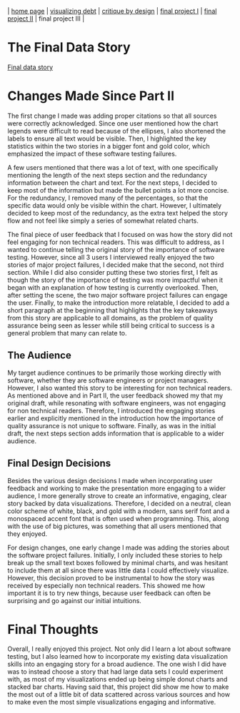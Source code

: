 | [home page](README.md) | [visualizing debt](visualizing-government-debt) | [critique by design](critique-by-design) | [final project I](final-project-part-one) | [final project II](final-project-part-two) | final project III |

# The Final Data Story
[Final data story](https://carnegiemellon.shorthandstories.com/c7d0a194-21f9-4cf8-a40d-0eb489e14d6c/)

# Changes Made Since Part II

The first change I made was adding proper citations so that all sources were correctly acknowledged. Since one user mentioned how the chart legends were difficult to read because of the ellipses, I also shortened the labels to ensure all text would be visible. Then, I highlighted the key statistics within the two stories in a bigger font and gold color, which emphasized the impact of these software testing failures. 

A few users mentioned that there was a lot of text, with one specifically mentioning the length of the next steps section and the redundancy information between the chart and text. For the next steps, I decided to keep most of the information but made the bullet points a lot more concise. For the redundancy, I removed many of the percentages, so that the specific data would only be visible within the chart. However, I ultimately decided to keep most of the redundancy, as the extra text helped the story flow and not feel like simply a series of somewhat related charts. 

The final piece of user feedback that I focused on was how the story did not feel engaging for non technical readers. This was difficult to address, as I wanted to continue telling the original story of the importance of software testing. However, since all 3 users I interviewed really enjoyed the two stories of major project failures, I decided make that the second, not third section. While I did also consider putting these two stories first, I felt as though the story of the importance of testing was more impactful when it began with an explanation of how testing is currently overlooked. Then, after setting the scene, the two major software project failures can engage the user. Finally, to make the introduction more relatable, I decided to add a short paragraph at the beginning that highlights that the key takeaways from this story are applicable to all domains, as the problem of quality assurance being seen as lesser while still being critical to success is a general problem that many can relate to. 


## The Audience
My target audience continues to be primarily those working directly with software, whether they are software engineers or project managers. However, I also wanted this story to be interesting for non technical readers. As mentioned above and in Part II, the user feedback showed my that my original draft, while resonating with software engineers, was not engaging for non technical readers. Therefore, I introduced the engaging stories earlier and explicitly mentioned in the introduction how the importance of quality assurance is not unique to software. Finally, as was in the initial draft, the next steps section adds information that is applicable to a wider audience.


## Final Design Decisions
Besides the various design decisions I made when incorporating user feedback and working to make the presentation more engaging to a wider audience, I more generally strove to create an informative, engaging, clear story backed by data visualizations. Therefore, I decided on a neutral, clean color scheme of white, black, and gold with a modern, sans serif font and a monospaced accent font that is often used when programming. This, along with the use of big pictures, was something that all users mentioned that they enjoyed. 

For design changes, one early change I made was adding the stories about the software project failures. Initially, I only included these stories to help break up the small text boxes followed by minimal charts, and was hesitant to include them at all since there was little data I could effectively visualize. However, this decision proved to be instrumental to how the story was received by especially non technical readers. This showed me how important it is to try new things, because user feedback can often be surprising and go against our initial intuitions. 


# Final Thoughts
Overall, I really enjoyed this project. Not only did I learn a lot about software testing, but I also learned how to incorporate my existing data visualization skills into an engaging story for a broad audience. The one wish I did have was to instead choose a story that had large data sets I could experiment with, as most of my visualizations ended up being simple donut charts and stacked bar charts. Having said that, this project did show me how to make the most out of a little bit of data scattered across various sources and how to make even the most simple visualizations engaging and informative. 


<script src="https://carnegiemellon.shorthandstories.com/c7d0a194-21f9-4cf8-a40d-0eb489e14d6c/embed.js"></script>